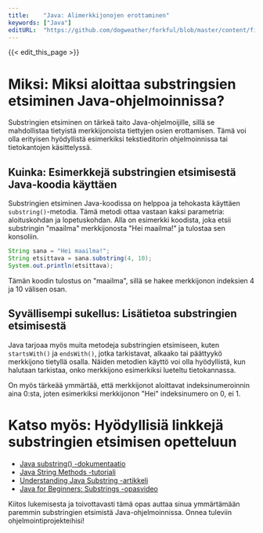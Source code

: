 ```yaml
---
title:    "Java: Alimerkkijonojen erottaminen"
keywords: ["Java"]
editURL:  "https://github.com/dogweather/forkful/blob/master/content/fi/java/extracting-substrings.md"
---
```


{{< edit_this_page >}}

# Miksi: Miksi aloittaa substringsien etsiminen Java-ohjelmoinnissa?

Substringien etsiminen on tärkeä taito Java-ohjelmoijille, sillä se mahdollistaa tietyistä merkkijonoista tiettyjen osien erottamisen. Tämä voi olla erityisen hyödyllistä esimerkiksi tekstieditorin ohjelmoinnissa tai tietokantojen käsittelyssä.

## Kuinka: Esimerkkejä substringien etsimisestä Java-koodia käyttäen

Substringien etsiminen Java-koodissa on helppoa ja tehokasta käyttäen `substring()`-metodia. Tämä metodi ottaa vastaan kaksi parametria: aloituskohdan ja lopetuskohdan. Alla on esimerkki koodista, joka etsii substringin "maailma" merkkijonosta "Hei maailma!" ja tulostaa sen konsoliin.

```Java
String sana = "Hei maailma!";
String etsittava = sana.substring(4, 10);
System.out.println(etsittava);
```
Tämän koodin tulostus on "maailma", sillä se hakee merkkijonon indeksien 4 ja 10 välisen osan.

## Syvällisempi sukellus: Lisätietoa substringien etsimisestä

Java tarjoaa myös muita metodeja substringien etsimiseen, kuten `startsWith()` ja `endsWith()`, jotka tarkistavat, alkaako tai päättyykö merkkijono tietyllä osalla. Näiden metodien käyttö voi olla hyödyllistä, kun halutaan tarkistaa, onko merkkijono esimerkiksi lueteltu tietokannassa.

On myös tärkeää ymmärtää, että merkkijonot aloittavat indeksinumeroinnin aina 0:sta, joten esimerkiksi merkkijonon "Hei" indeksinumero on 0, ei 1.

# Katso myös: Hyödyllisiä linkkejä substringien etsimisen opetteluun

- [Java substring() -dokumentaatio](https://docs.oracle.com/javase/7/docs/api/java/lang/String.html#substring(int,%20int))
- [Java String Methods -tutoriali](https://www.w3schools.com/java/java_ref_string.asp)
- [Understanding Java Substring -artikkeli](https://www.baeldung.com/java-string-substring)
- [Java for Beginners: Substrings -opasvideo](https://www.youtube.com/watch?v=z9d7MJ2oFZI)

Kiitos lukemisesta ja toivottavasti tämä opas auttaa sinua ymmärtämään paremmin substringien etsimistä Java-ohjelmoinnissa. Onnea tuleviin ohjelmointiprojekteihisi!